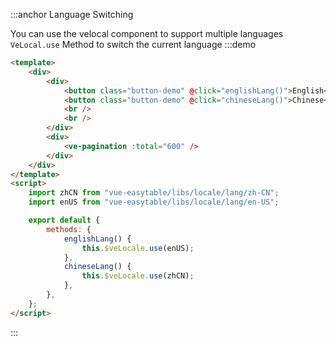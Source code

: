 :::anchor Language Switching

You can use the velocal component to support multiple languages `VeLocal.use` Method to switch the current language
:::demo

```html
<template>
    <div>
        <div>
            <button class="button-demo" @click="englishLang()">English</button>
            <button class="button-demo" @click="chineseLang()">Chinese</button>
            <br />
            <br />
        </div>
        <div>
            <ve-pagination :total="600" />
        </div>
    </div>
</template>
<script>
    import zhCN from "vue-easytable/libs/locale/lang/zh-CN";
    import enUS from "vue-easytable/libs/locale/lang/en-US";

    export default {
        methods: {
            englishLang() {
                this.$veLocale.use(enUS);
            },
            chineseLang() {
                this.$veLocale.use(zhCN);
            },
        },
    };
</script>
```

:::
